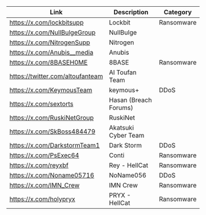 |Link| Description | Category |
| ------ | ------ | ------ |
|https://x.com/lockbitsupp| Lockbit | Ransomware |
|https://x.com/NullBulgeGroup| NullBulge | |
|https://x.com/NitrogenSupp| Nitrogen | |
|https://x.com/Anubis__media| Anubis | |
|https://x.com/8BASEH0ME| 8BASE | Ransomware |
|https://twitter.com/altoufanteam | Al Toufan Team | |
|https://x.com/KeymousTeam| keymous+ | DDoS |
|https://x.com/sextorts| Hasan (Breach Forums) | |
|https://x.com/RuskiNetGroup| RuskiNet | |
|https://x.com/SkBoss484479| Akatsuki Cyber Team | |
|https://x.com/DarkstormTeam1| Dark Storm | DDoS |
|https://x.com/PsExec64| Conti | Ransomware |
|https://x.com/reyxbf| Rey - HellCat | Ransomware |
|https://x.com/Noname05716| NoName056 |DDoS |
|https://x.com/IMN_Crew| IMN Crew | Ransomware |
|https://x.com/holypryx| PRYX - HellCat | Ransomware|
